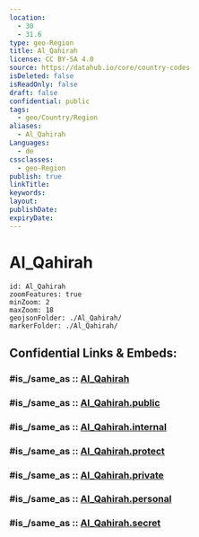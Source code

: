 ```yaml
---
location:
  - 30
  - 31.6
type: geo-Region
title: Al_Qahirah
license: CC BY-SA 4.0
source: https://datahub.io/core/country-codes
isDeleted: false
isReadOnly: false
draft: false
confidential: public
tags:
  - geo/Country/Region
aliases:
  - Al_Qahirah
Languages:
  - de
cssclasses:
  - geo-Region
publish: true
linkTitle:
keywords:
layout:
publishDate:
expiryDate:
---
```


# Al_Qahirah

```leaflet
id: Al_Qahirah
zoomFeatures: true 
minZoom: 2 
maxZoom: 18
geojsonFolder: ./Al_Qahirah/
markerFolder: ./Al_Qahirah/
```


## Confidential Links & Embeds: 

### #is_/same_as :: [Al_Qahirah](/_Standards/Earth/Continent/Africa/Africa~North/Egypt/governorates~Egypt/Al_Qahirah.md) 

### #is_/same_as :: [Al_Qahirah.public](/_public/Earth/Continent/Africa/Africa~North/Egypt/governorates~Egypt/Al_Qahirah.public.md) 

### #is_/same_as :: [Al_Qahirah.internal](/_internal/Earth/Continent/Africa/Africa~North/Egypt/governorates~Egypt/Al_Qahirah.internal.md) 

### #is_/same_as :: [Al_Qahirah.protect](/_protect/Earth/Continent/Africa/Africa~North/Egypt/governorates~Egypt/Al_Qahirah.protect.md) 

### #is_/same_as :: [Al_Qahirah.private](/_private/Earth/Continent/Africa/Africa~North/Egypt/governorates~Egypt/Al_Qahirah.private.md) 

### #is_/same_as :: [Al_Qahirah.personal](/_personal/Earth/Continent/Africa/Africa~North/Egypt/governorates~Egypt/Al_Qahirah.personal.md) 

### #is_/same_as :: [Al_Qahirah.secret](/_secret/Earth/Continent/Africa/Africa~North/Egypt/governorates~Egypt/Al_Qahirah.secret.md)

